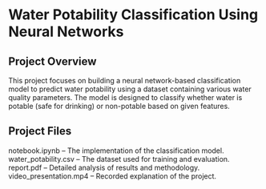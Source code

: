 # Water Potability Classification Using Neural Networks

## Project Overview
This project focuses on building a neural network-based classification model to predict water potability using a dataset containing various water quality parameters. The model is designed to classify whether water is potable (safe for drinking) or non-potable based on given features.

## Project Files
notebook.ipynb – The implementation of the classification model.
water_potability.csv – The dataset used for training and evaluation.
report.pdf – Detailed analysis of results and methodology.
video_presentation.mp4 – Recorded explanation of the project.

